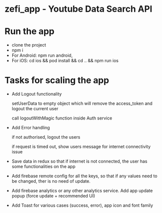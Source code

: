 # zefi_app - Youtube Data Search API

# Run the app

- clone the project
- npm i
- For Android: npm run android, 
- For iOS: cd ios && pod install && cd .. && npm run ios

# Tasks for scaling the app

- Add Logout functionality

   setUserData to empty object which will remove the access_token and logout the current user

   call logoutWithMagic function inside Auth service

- Add Error handling

  if not authorised, logout the users

  if request is timed out, show users message for internet connectivity issue
   
- Save data in redux so that if internet is not connected, the user has some functionalities on the app

- Add firebase remote config for all the keys, so that if any values need to be changed, ther is no need of update.

- Add firebase analytics or any other analytics service. Add app update popup (force update + recommended UI)

- Add Toast for various cases (success, error), app icon and font family
